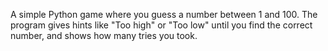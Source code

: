 A simple Python game where you guess a number between 1 and 100.
The program gives hints like "Too high" or "Too low" until you find the correct number, and shows how many tries you took.
